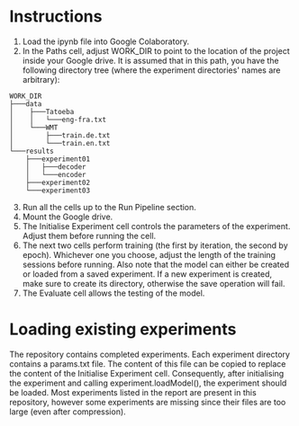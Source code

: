 # Instructions

1. Load the ipynb file into Google Colaboratory.
2. In the Paths cell, adjust WORK_DIR to point to the location of the project inside your Google drive. It is assumed that in this path, you have the following directory tree (where the experiment directories' names are arbitrary):
```
WORK_DIR
├───data
│    ├───Tatoeba
│    │   └───eng-fra.txt
│    └───WMT
│        ├───train.de.txt
│        └───train.en.txt
└───results
    ├───experiment01
    │   ├───decoder
    │   └───encoder
    ├───experiment02
    └───experiment03
```
3. Run all the cells up to the Run Pipeline section.
4. Mount the Google drive.
5. The Initialise Experiment cell controls the parameters of the experiment. Adjust them before running the cell.
6. The next two cells perform training (the first by iteration, the second by epoch). Whichever one you choose, adjust the length of the training sessions before running. Also note that the model can either be created or loaded from a saved experiment. If a new experiment is created, make sure to create its directory, otherwise the save operation will fail.
7. The Evaluate cell allows the testing of the model.

# Loading existing experiments

The repository contains completed experiments.
Each experiment directory contains a params.txt file. The content of this file can be copied to replace the content of the Initialise Experiment cell. Consequently, after initialising the experiment and calling experiment.loadModel(), the experiment should be loaded.
Most experiments listed in the report are present in this repository, however some experiments are missing since their files are too large (even after compression).
